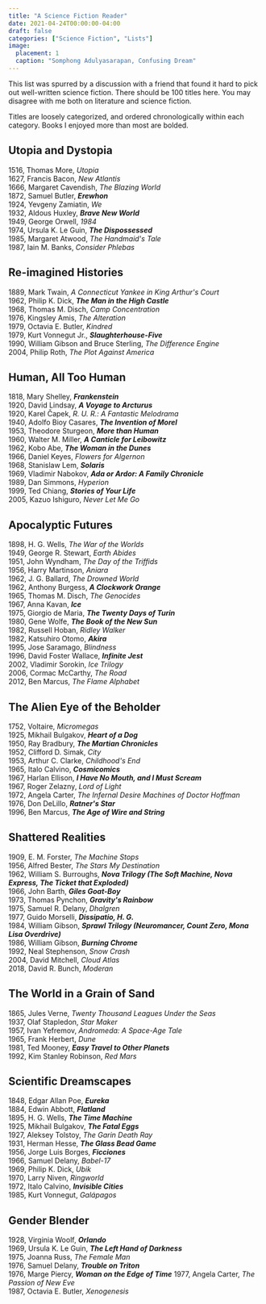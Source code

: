 ```yaml
---
title: "A Science Fiction Reader"
date: 2021-04-24T00:00:00-04:00
draft: false
categories: ["Science Fiction", "Lists"]
image:
  placement: 1
  caption: "Somphong Adulyasarapan, Confusing Dream"
---
```


This list was spurred by a discussion with a friend that found it hard to pick out well-written science fiction. There should be 100 titles here. You may disagree with me both on literature and science fiction.

Titles are loosely categorized, and ordered chronologically within each category. Books I enjoyed more than most are bolded.

## Utopia and Dystopia

1516, Thomas More, *Utopia*  
1627, Francis Bacon, *New Atlantis*  
1666, Margaret Cavendish, *The Blazing World*  
1872, Samuel Butler, ***Erewhon***  
1924, Yevgeny Zamiatin, *We*  
1932, Aldous Huxley, ***Brave New World***  
1949, George Orwell, *1984*  
1974, Ursula K. Le Guin, ***The Dispossessed***  
1985, Margaret Atwood, *The Handmaid's Tale*  
1987, Iain M. Banks, *Consider Phlebas*  

## Re-imagined Histories

1889, Mark Twain, *A Connecticut Yankee in King Arthur's Court*  
1962, Philip K. Dick, ***The Man in the High Castle***  
1968, Thomas M. Disch, *Camp Concentration*  
1976, Kingsley Amis, *The Alteration*  
1979, Octavia E. Butler, *Kindred*  
1979, Kurt Vonnegut Jr., ***Slaughterhouse-Five***  
1990, William Gibson and Bruce Sterling, *The Difference Engine*  
2004, Philip Roth, *The Plot Against America*

## Human, All Too Human

1818, Mary Shelley, ***Frankenstein***  
1920, David Lindsay, ***A Voyage to Arcturus***  
1920, Karel Čapek, *R. U. R.: A Fantastic Melodrama*  
1940, Adolfo Bioy Casares, ***The Invention of Morel***  
1953, Theodore Sturgeon, ***More than Human***  
1960, Walter M. Miller, ***A Canticle for Leibowitz***  
1962, Kobo Abe, ***The Woman in the Dunes***  
1966, Daniel Keyes, *Flowers for Algernon*  
1968, Stanislaw Lem, ***Solaris***  
1969, Vladimir Nabokov, ***Ada or Ardor: A Family Chronicle***  
1989, Dan Simmons, *Hyperion*  
1999, Ted Chiang, ***Stories of Your Life***  
2005, Kazuo Ishiguro, *Never Let Me Go*  

## Apocalyptic Futures

1898, H. G. Wells, *The War of the Worlds*  
1949, George R. Stewart, *Earth Abides*  
1951, John Wyndham, *The Day of the Triffids*  
1956, Harry Martinson, *Aniara*  
1962, J. G. Ballard, *The Drowned World*  
1962, Anthony Burgess, ***A Clockwork Orange***  
1965, Thomas M. Disch, *The Genocides*  
1967, Anna Kavan, ***Ice***  
1975, Giorgio de Maria, ***The Twenty Days of Turin***  
1980, Gene Wolfe, ***The Book of the New Sun***  
1982, Russell Hoban, *Ridley Walker*  
1982, Katsuhiro Otomo, ***Akira***  
1995, Jose Saramago, *Blindness*  
1996, David Foster Wallace, ***Infinite Jest***  
2002, Vladimir Sorokin, *Ice Trilogy*  
2006, Cormac McCarthy, *The Road*  
2012, Ben Marcus, *The Flame Alphabet*

## The Alien Eye of the Beholder

1752, Voltaire, *Micromegas*  
1925, Mikhail Bulgakov, ***Heart of a Dog***  
1950, Ray Bradbury, ***The Martian Chronicles***  
1952, Clifford D. Simak, *City*  
1953, Arthur C. Clarke, *Childhood's End*  
1965, Italo Calvino, ***Cosmicomics***  
1967, Harlan Ellison, ***I Have No Mouth, and I Must Scream***  
1967, Roger Zelazny, *Lord of Light*  
1972, Angela Carter, *The Infernal Desire Machines of Doctor Hoffman*  
1976, Don DeLillo, ***Ratner's Star***   
1996, Ben Marcus, ***The Age of Wire and String***

## Shattered Realities

1909, E. M. Forster, *The Machine Stops*  
1956, Alfred Bester, *The Stars My Destination*  
1962, William S. Burroughs, ***Nova Trilogy (The Soft Machine, Nova Express, The Ticket that Exploded)***  
1966, John Barth, ***Giles Goat-Boy***  
1973, Thomas Pynchon, ***Gravity's Rainbow***  
1975, Samuel R. Delany, *Dhalgren*  
1977, Guido Morselli, ***Dissipatio, H. G.***  
1984, William Gibson, ***Sprawl Trilogy (Neuromancer, Count Zero, Mona Lisa Overdrive)***  
1986, William Gibson, ***Burning Chrome***  
1992, Neal Stephenson, *Snow Crash*  
2004, David Mitchell, *Cloud Atlas*  
2018, David R. Bunch, *Moderan*  

## The World in a Grain of Sand

1865, Jules Verne, *Twenty Thousand Leagues Under the Seas*  
1937, Olaf Stapledon, *Star Maker*  
1957, Ivan Yefremov, *Andromeda: A Space-Age Tale*   
1965, Frank Herbert, *Dune*  
1981, Ted Mooney, ***Easy Travel to Other Planets***  
1992, Kim Stanley Robinson, *Red Mars*

## Scientific Dreamscapes

1848, Edgar Allan Poe, ***Eureka***  
1884, Edwin Abbott, ***Flatland***  
1895, H. G. Wells, ***The Time Machine***  
1925, Mikhail Bulgakov, ***The Fatal Eggs***  
1927, Aleksey Tolstoy, *The Garin Death Ray*  
1931, Herman Hesse, ***The Glass Bead Game***  
1956, Jorge Luis Borges, ***Ficciones***  
1966, Samuel Delany, *Babel-17*  
1969, Philip K. Dick, *Ubik*  
1970, Larry Niven, *Ringworld*  
1972, Italo Calvino, ***Invisible Cities***  
1985, Kurt Vonnegut, *Galápagos*

## Gender Blender

1928, Virginia Woolf, ***Orlando***  
1969, Ursula K. Le Guin, ***The Left Hand of Darkness***  
1975, Joanna Russ, *The Female Man*  
1976, Samuel Delany, ***Trouble on Triton***  
1976, Marge Piercy, ***Woman on the Edge of Time***
1977, Angela Carter, *The Passion of New Eve*   
1987, Octavia E. Butler, *Xenogenesis*

